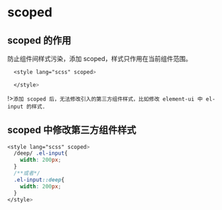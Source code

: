 # scoped

## scoped 的作用

防止组件间样式污染，添加 scoped，样式只作用在当前组件范围。

```css
  <style lang="scss" scoped>

  </style>
```

!>`添加 scoped 后，无法修改引入的第三方组件样式，比如修改 element-ui 中 el-input 的样式.`

## scoped 中修改第三方组件样式

```css
<style lang="scss" scoped>
  /deep/ .el-input{
    width: 200px;
  }
  /**或者*/
  .el-input::deep{
    width: 200px;
  }
</style>
```
